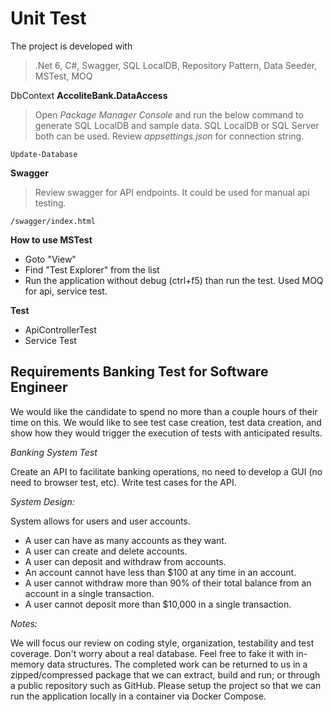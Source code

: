 # Unit Test

The project is developed with 
> .Net 6, C#, Swagger, SQL LocalDB, Repository Pattern, Data Seeder, MSTest, MOQ

DbContext **AccoliteBank.DataAccess**
> Open *Package Manager Console* and run the below command to generate SQL LocalDB and sample data. SQL LocalDB or SQL Server both can be used. Review *appsettings.json* for connection string.
```
Update-Database
```

**Swagger**
> Review swagger for API endpoints. It could be used for manual api testing.
```
/swagger/index.html
```

**How to use MSTest**
- Goto "View"
- Find "Test Explorer" from the list
- Run the application without debug (ctrl+f5) than run the test. Used MOQ for api, service test. 

**Test**
- ApiControllerTest
- Service Test

**Requirements**
Banking Test for Software Engineer
----------------------------------

We would like the candidate to spend no more than a couple hours of their time on this.
We would like to see test case creation, test data creation, and show how they would trigger the execution of tests with anticipated results.

*Banking System Test*

Create an API to facilitate banking operations, no need to develop a GUI (no need to browser test, etc). Write test cases for the API. 

*System Design:*

System allows for users and user accounts.
- A user can have as many accounts as they want.
- A user can create and delete accounts.
- A user can deposit and withdraw from accounts.
- An account cannot have less than $100 at any time in an account.
- A user cannot withdraw more than 90% of their total balance from an account in a single transaction.
- A user cannot deposit more than $10,000 in a single transaction.

*Notes:*

We will focus our review on coding style, organization, testability and test coverage.
Don't worry about a real database. Feel free to fake it with in-memory data structures.
The completed work can be returned to us in a zipped/compressed package that we can extract, build and run; or through a public repository such as GitHub.  Please setup the project so that we can run the application locally in a container via Docker Compose.


